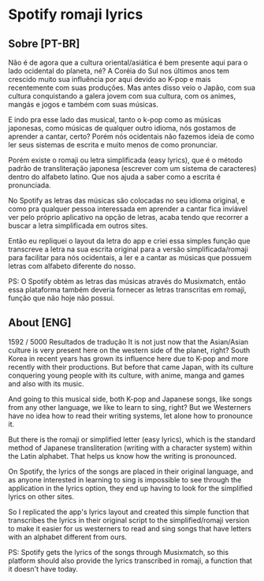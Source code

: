 # Spotify romaji lyrics

## Sobre [PT-BR]

Não é de agora que a cultura oriental/asiática é bem presente aqui para o lado ocidental do planeta, né? A Coréia do Sul nos últimos anos tem crescido muito sua influência por aqui devido ao K-pop e mais recentemente com suas produções. Mas antes disso veio o Japão, com sua cultura conquistando a galera jovem com sua cultura, com os animes, mangás e jogos e também com suas músicas.

E indo pra esse lado das musical, tanto o k-pop como as músicas japonesas, como músicas de qualquer outro idioma, nós gostamos de aprender a cantar, certo? Porém nós ocidentais não fazemos ideia de como ler seus sistemas de escrita e muito menos de como pronunciar.

Porém existe o romaji ou letra simplificada (easy lyrics), que é o método padrão de transliteração japonesa (escrever com um sistema de caracteres) dentro do alfabeto latino. Que nos ajuda a saber como a escrita é pronunciada.

No Spotify as letras das músicas são colocadas no seu idioma original, e como pra qualquer pessoa interessada em aprender a cantar fica inviável ver pelo próprio aplicativo na opção de letras, acaba tendo que recorrer a buscar a letra simplificada em outros sites.

Então eu repliquei o layout da letra do app e criei essa simples função que transcreve a letra na sua escrita original para a versão simplificada/romaji para facilitar para nós ocidentais, a ler e a cantar as músicas que possuem letras com alfabeto diferente do nosso.

PS: O Spotify obtém as letras das músicas através do Musixmatch, então essa plataforma também deveria fornecer as letras transcritas em romaji, função que não hoje não possui.


## About [ENG]

1592 / 5000
Resultados de tradução
It is not just now that the Asian/Asian culture is very present here on the western side of the planet, right? South Korea in recent years has grown its influence here due to K-pop and more recently with their productions. But before that came Japan, with its culture conquering young people with its culture, with anime, manga and games and also with its music.

And going to this musical side, both K-pop and Japanese songs, like songs from any other language, we like to learn to sing, right? But we Westerners have no idea how to read their writing systems, let alone how to pronounce it.

But there is the romaji or simplified letter (easy lyrics), which is the standard method of Japanese transliteration (writing with a character system) within the Latin alphabet. That helps us know how the writing is pronounced.

On Spotify, the lyrics of the songs are placed in their original language, and as anyone interested in learning to sing is impossible to see through the application in the lyrics option, they end up having to look for the simplified lyrics on other sites.

So I replicated the app's lyrics layout and created this simple function that transcribes the lyrics in their original script to the simplified/romaji version to make it easier for us westerners to read and sing songs that have letters with an alphabet different from ours.

PS: Spotify gets the lyrics of the songs through Musixmatch, so this platform should also provide the lyrics transcribed in romaji, a function that it doesn't have today.
